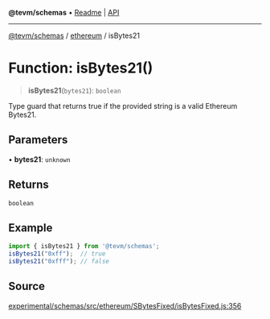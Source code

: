 **@tevm/schemas** • [Readme](../../README.md) \| [API](../../modules.md)

***

[@tevm/schemas](../../README.md) / [ethereum](../README.md) / isBytes21

# Function: isBytes21()

> **isBytes21**(`bytes21`): `boolean`

Type guard that returns true if the provided string is a valid Ethereum Bytes21.

## Parameters

• **bytes21**: `unknown`

## Returns

`boolean`

## Example

```ts
import { isBytes21 } from '@tevm/schemas';
isBytes21("0xff");  // true
isBytes21("0xfff"); // false
````

## Source

[experimental/schemas/src/ethereum/SBytesFixed/isBytesFixed.js:356](https://github.com/evmts/tevm-monorepo/blob/main/experimental/schemas/src/ethereum/SBytesFixed/isBytesFixed.js#L356)
